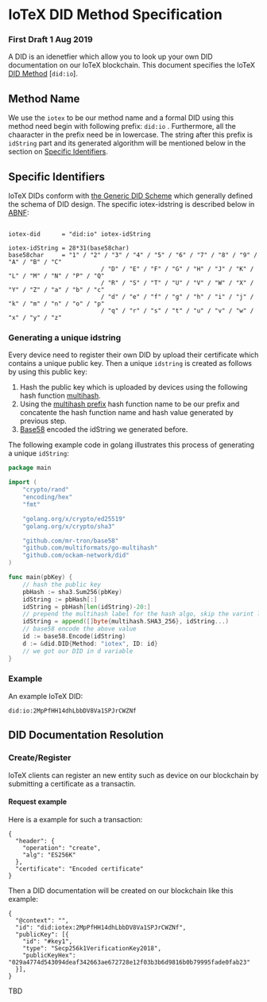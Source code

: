 # IoTeX DID Method Specification
### First Draft 1 Aug 2019

A DID is an idenetfier which allow you to look up your own DID documentation on our IoTeX blockchain. This document specifies the IoTeX
[DID Method](https://w3c-ccg.github.io/did-spec/#specific-did-method-schemes) [`did:io`].

## Method Name

We use the `iotex` to be our method name and a formal DID using this method need begin with following prefix: `did:io` . Furthermore, all the chaaracter in the prefix need be in lowercase. The string after this prefix is `idString` part and its generated algorithm will be mentioned below in the section on [Specific Identifiers](#specific_identifiers).

## Specific Identifiers

IoTeX DIDs conform with [the Generic DID Scheme](https://w3c-ccg.github.io/did-spec/#the-generic-did-scheme) which generally defined the schema of DID design. The specific iotex-idstring is described below in [ABNF](https://tools.ietf.org/html/rfc5234):

```

iotex-did 	   = "did:io" iotex-idString

iotex-idString = 28*31(base58char)
base58char     = "1" / "2" / "3" / "4" / "5" / "6" / "7" / "8" / "9" / "A" / "B" / "C"
                          / "D" / "E" / "F" / "G" / "H" / "J" / "K" / "L" / "M" / "N" / "P" / "Q"
                          / "R" / "S" / "T" / "U" / "V" / "W" / "X" / "Y" / "Z" / "a" / "b" / "c"
                          / "d" / "e" / "f" / "g" / "h" / "i" / "j" / "k" / "m" / "n" / "o" / "p"
                          / "q" / "r" / "s" / "t" / "u" / "v" / "w" / "x" / "y" / "z"

```

### Generating a unique idstring

Every device need to register their own DID by upload their certificate which contains a unique public key. Then a unique `idstring` is created as follows by using this public key:

1.  Hash the public key which is uploaded by devices using the following hash function [multihash](https://multiformats.io/multihash/).
2.  Using the [multihash prefix](https://github.com/multiformats/multicodec/blob/master/table.csv) hash function name to be our prefix and concatente the hash function name and hash value generated by previous step.
3.  [Base58](https://en.wikipedia.org/wiki/Base58) encoded the idString we generated before.

The following example code in golang illustrates this process of generating a unique `idString`:

```go
package main

import (
	"crypto/rand"
	"encoding/hex"
	"fmt"

	"golang.org/x/crypto/ed25519"
	"golang.org/x/crypto/sha3"

	"github.com/mr-tron/base58"
	"github.com/multiformats/go-multihash"
	"github.com/ockam-network/did"
)

func main(pbKey) {
	// hash the public key
	pbHash := sha3.Sum256(pbKey)
	idString := pbHash[:]
	idString = pbHash[len(idString)-20:]
	// prepend the multihash label for the hash algo, skip the varint length of the multihash, since that is fixed to 20
	idString = append([]byte{multihash.SHA3_256}, idString...)
	// base58 encode the above value
	id := base58.Encode(idString)
	d := &did.DID{Method: "iotex", ID: id}
	// we got our DID in d variable
}
```

### Example

An example IoTeX DID:

```
did:io:2MpPfHH14dhLbbDV8Va1SPJrCWZNf
```

## DID Documentation Resolution

### Create/Register

IoTeX clients can register an new entity such as device on our blockchain by submitting a certificate as a transactin.

#### Request example

Here is a example for such a transaction:

```
{
  "header": {
    "operation": "create",
    "alg": "ES256K"
  },
  "certificate": "Encoded certificate"
}
```
Then a DID documentation will be created on our blockchain like this example:

```
{
  "@context": "",
  "id": "did:iotex:2MpPfHH14dhLbbDV8Va1SPJrCWZNf",
  "publicKey": [{
    "id": "#key1",
    "type": "Secp256k1VerificationKey2018",
    "publicKeyHex": "029a4774d543094deaf342663ae672728e12f03b3b6d9816b0b79995fade0fab23"
  }],
}
```

TBD
